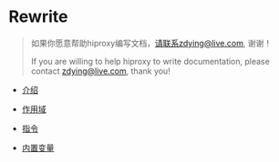 # Rewrite
> 如果你愿意帮助hiproxy编写文档，请联系zdying@live.com, 谢谢！
>
> If you are willing to help hiproxy to write documentation, please contact zdying@live.com, thank you!

* [介绍](./rewrite_introduction.md)

* [作用域](./rewrite_scope.md)

* [指令](./rewrite_directive.md)

* [内置变量](./rewrite_built_in_variable.md)

